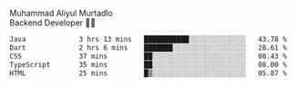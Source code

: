 Muhammad Aliyul Murtadlo
<br>
Backend Developer 👨‍💻
<br>
<!--START_SECTION:waka-->

```txt
Java             3 hrs 13 mins   ███████████░░░░░░░░░░░░░░   43.78 %
Dart             2 hrs 6 mins    ███████░░░░░░░░░░░░░░░░░░   28.61 %
CSS              37 mins         ██░░░░░░░░░░░░░░░░░░░░░░░   08.43 %
TypeScript       35 mins         ██░░░░░░░░░░░░░░░░░░░░░░░   08.00 %
HTML             25 mins         █▒░░░░░░░░░░░░░░░░░░░░░░░   05.87 %
```

<!--END_SECTION:waka-->
